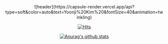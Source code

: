 <div align=center>
![header](https://capsule-render.vercel.app/api?type=soft&color=auto&text=Yoonji%20Kim%20&fontSize=40&animation=twinkling)
 
	
  [![Hits](https://hits.seeyoufarm.com/api/count/incr/badge.svg?url=https%3A%2F%2Fgithub.com%2Fzzsza)](https://hits.seeyoufarm.com) 
	
  
[![Anurag's github stats](https://github-readme-stats.vercel.app/api?username=YooooonJi)](https://github.com/anuraghazra/github-readme-stats)
  </div>
<!--
**YooooonJi/YooooonJi** is a ✨ _special_ ✨ repository because its `README.md` (this file) appears on your GitHub profile.

Here are some ideas to get you started:

- 🔭 I’m currently working on ...
- 🌱 I’m currently learning ...
- 👯 I’m looking to collaborate on ...
- 🤔 I’m looking for help with ...
- 💬 Ask me about ...
- 📫 How to reach me: ...
- 😄 Pronouns: ...
- ⚡ Fun fact: ...
-->
